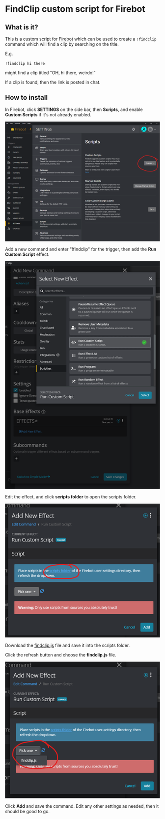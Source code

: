 # FindClip custom script for Firebot

## What is it?

This is a custom script for [Firebot](https://firebot.app/) which can be used to create a `!findclip` command which will find a clip by searching on the title.

E.g.

`!findclip hi there`

might find a clip titled "OH, hi there, weirdo!"

If a clip is found, then the link is posted in chat.

## How to install

In Firebot, click **SETTINGS** on the side bar, then **Scripts**, and enable **Custom Scripts** if it's not already enabled.

![Settings](./settings-custom-scripts.png)

Add a new command and enter "!findclip" for the trigger, then add the **Run Custom Script** effect.

![Script Effect](./effect-script.png)

Edit the effect, and click **scripts folder** to open the scripts folder.

![Scripts Folder](./scripts-folder.png)

Download the [findclip.js](https://github.com/spacemonkeyJT/FindClip/releases/download/1.0/findclip.js) file and save it into the scripts folder.

Click the refresh button and choose the **findclip.js** file.

![Pick Script](./pick-script.png)

Click **Add** and save the command. Edit any other settings as needed, then it should be good to go.
